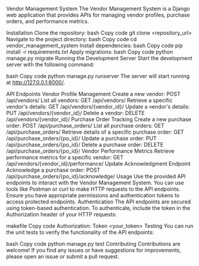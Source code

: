 Vendor Management System
The Vendor Management System is a Django web application that provides APIs for managing vendor profiles, purchase orders, and performance metrics.

Installation
Clone the repository:
bash
Copy code
git clone <repository_url>
Navigate to the project directory:
bash
Copy code
cd vendor_management_system
Install dependencies:
bash
Copy code
pip install -r requirements.txt
Apply migrations:
bash
Copy code
python manage.py migrate
Running the Development Server
Start the development server with the following command:

bash
Copy code
python manage.py runserver
The server will start running at http://127.0.0.1:8000/.

API Endpoints
Vendor Profile Management
Create a new vendor: POST /api/vendors/
List all vendors: GET /api/vendors/
Retrieve a specific vendor's details: GET /api/vendors/{vendor_id}/
Update a vendor's details: PUT /api/vendors/{vendor_id}/
Delete a vendor: DELETE /api/vendors/{vendor_id}/
Purchase Order Tracking
Create a new purchase order: POST /api/purchase_orders/
List all purchase orders: GET /api/purchase_orders/
Retrieve details of a specific purchase order: GET /api/purchase_orders/{po_id}/
Update a purchase order: PUT /api/purchase_orders/{po_id}/
Delete a purchase order: DELETE /api/purchase_orders/{po_id}/
Vendor Performance Metrics
Retrieve performance metrics for a specific vendor: GET /api/vendors/{vendor_id}/performance/
Update Acknowledgment Endpoint
Acknowledge a purchase order: POST /api/purchase_orders/{po_id}/acknowledge/
Usage
Use the provided API endpoints to interact with the Vendor Management System.
You can use tools like Postman or curl to make HTTP requests to the API endpoints.
Ensure you have appropriate permissions and authentication tokens to access protected endpoints.
Authentication
The API endpoints are secured using token-based authentication. To authenticate, include the token in the Authorization header of your HTTP requests:

makefile
Copy code
Authorization: Token <your_token>
Testing
You can run the unit tests to verify the functionality of the API endpoints:

bash
Copy code
python manage.py test
Contributing
Contributions are welcome! If you find any issues or have suggestions for improvements, please open an issue or submit a pull request.
